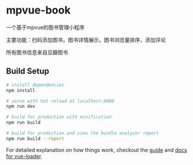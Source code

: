 # mpvue-book

一个基于mpvue的图书管理小程序

主要功能：扫码添加图书，图书详情展示，图书浏览量排序，添加评论

所有图书信息来自豆瓣图书

## Build Setup

``` bash
# install dependencies
npm install

# serve with hot reload at localhost:8080
npm run dev

# build for production with minification
npm run build

# build for production and view the bundle analyzer report
npm run build --report
```

For detailed explanation on how things work, checkout the [guide](http://vuejs-templates.github.io/webpack/) and [docs for vue-loader](http://vuejs.github.io/vue-loader).

